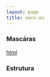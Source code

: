 ```yaml
---
layout: page
title: oocn.eu
---
```


### Mascáras 

[html](https://docs.google.com/a/oocn.eu/spreadsheets/d/1CVn5BD7Eoz-uuqNWhrH8TcU05OUCSf13Hl1NrGiwKcs)

### Estrutura







